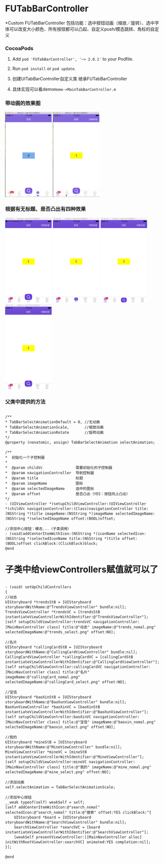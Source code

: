 # FUTabBarController
*Custom FUTabBarController
包括功能：选中按钮动画（缩放／旋转）、选中字体可以改变大小颜色、所有按钮都可以凸起、自定义push/模态跳转、角标的自定义


### CocoaPods

  1. Add `pod 'FUTabBarController', '~> 2.0.1'` to your Podfile.

  2. Run `pod install` or `pod update`.

  3. 创建UITabBarController自定义类 继承FUTabBarController
  4. 具体实现可以看demo`Home->MainTabBarController.m`

### 带动画的效果图
<img src="https://github.com/FuJunZhi/FUResources/blob/master/Images/FUTabar.gif" width="30%" height="30%">
<img src="https://github.com/FuJunZhi/FUResources/blob/master/Images/FUTabar1.gif" width="30%" height="30%">

### 根据有无标题、是否凸出有四种效果
<img src="https://github.com/FuJunZhi/FUResources/blob/master/Images/FUTabar2.png" width="30%" height="30%">
<img src="https://github.com/FuJunZhi/FUResources/blob/master/Images/FUTabar3.png" width="30%" height="30%">
<img src="https://github.com/FuJunZhi/FUResources/blob/master/Images/FUTabar4.png" width="30%" height="30%">
<img src="https://github.com/FuJunZhi/FUResources/blob/master/Images/FUTabar5.png" width="30%" height="30%">


### 父类中提供的方法
## <a id="initialize"></a>
```objc
/**
* TabBarSelectAnimationDefault = 0, //无动画
* TabBarSelectAnimationScale,       //缩放动画
* TabBarSelectAnimationRotate       //旋转动画 
*/
@property (nonatomic, assign) TabBarSelectAnimation selectAnimation;

/**
*  初始化一个子控制器
*
*  @param childVc               需要初始化的子控制器
*  @param navigationController  导航控制器
*  @param title                 标题
*  @param imageName             图标
*  @param selectedImageName     选中的图标
*  @param offset                是否凸出（YES：按钮向上凸出）
*/
- (UIViewController *)setupChildViewController:(UIViewController *)childVc navigationController:(Class)navigationController title:(NSString *)title imageName:(NSString *)imageName selectedImageName:(NSString *)selectedImageName offset:(BOOL)offset;

//添加中心按钮：模态...（子类调用）
- (void)addCenterItemWithIcon:(NSString *)iconName selectedIcon:(NSString *)selectedIconName title:(NSString *)title offset:(BOOL)offset clickBlock:(ClickBlock)block;
@end
```


# 子类中给viewControllers赋值就可以了
## <a id="setup"></a>
```objc
- (void) setUpChildControllers
{
//动态
UIStoryboard *trendsStB = [UIStoryboard storyboardWithName:@"TrendsViewController" bundle:nil];
TrendsViewController *trendsVC = [trendsStB instantiateViewControllerWithIdentifier:@"TrendsViewController"];
[self setupChildViewController:trendsVC navigationController:[MainNavController class] title:@"动态" imageName:@"trends_nomal.png" selectedImageName:@"trends_select.png" offset:NO];

//名片
UIStoryboard *callingCardStB = [UIStoryboard storyboardWithName:@"CallingCardViewController" bundle:nil];
CallingCardViewController *callingCardVC = [callingCardStB instantiateViewControllerWithIdentifier:@"CallingCardViewController"];
[self setupChildViewController:callingCardVC navigationController:[MainNavController class] title:@"名片" imageName:@"callingCard_nomal.png" selectedImageName:@"callingCard_select.png" offset:NO];

//宝信
UIStoryboard *baoXinStB = [UIStoryboard storyboardWithName:@"BaoXunViewController" bundle:nil];
BaoXunViewController *baoXinVC = [baoXinStB instantiateViewControllerWithIdentifier:@"BaoXunViewController"];
[self setupChildViewController:baoXinVC navigationController:[MainNavController class] title:@"宝信" imageName:@"baoxin_nomal.png" selectedImageName:@"baoxin_select.png" offset:NO];

//我的
UIStoryboard *mineStB = [UIStoryboard storyboardWithName:@"MineViewController" bundle:nil];
MineViewController *mineVC = [mineStB instantiateViewControllerWithIdentifier:@"MineViewController"];
[self setupChildViewController:mineVC navigationController:[MainNavController class] title:@"我的" imageName:@"mine_nomal.png" selectedImageName:@"mine_select.png" offset:NO];

//添加动画
self.selectAnimation = TabBarSelectAnimationScale;

//添加中心按钮
__weak typeof(self) weakSelf = self;
[self addCenterItemWithIcon:@"search_nomal" selectedIcon:@"search_nomal" title:@"搜索" offset:YES clickBlock:^{
    UIStoryboard *board = [UIStoryboard storyboardWithName:@"SearchViewController" bundle:nil];
    SearchViewController *searchVC = [board instantiateViewControllerWithIdentifier:@"SearchViewController"];
    [weakSelf presentViewController:[[MainNavController alloc] initWithRootViewController:searchVC] animated:YES completion:nil];
}];

@end
```
